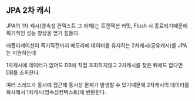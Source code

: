 ## JPA 2차 캐시

JPA의 1차 캐시(영속성 컨텍스트 그 자체)는 트랜잭션 커밋, Flush 시 종료되기때문에 획기적인 성능 향상을 얻기 힘들다.

애플리케이션이 죽기직전까지 메모리에 데이터를 유지하는 2차캐시(공유캐시)를 JPA는 지원하는데

1차캐시에 데이터가 없어도 DB에 직접 조회하지않고 2차캐시를 찾은 뒤에도 없다면 DB를 조회한다.

여러 스레드가 동시에 접근해 동시성 문제가 발생할 수 있기때문에 2차캐시의 데이터를 복사해서 1차캐시(영속성컨텍스트)에 반환한다.
